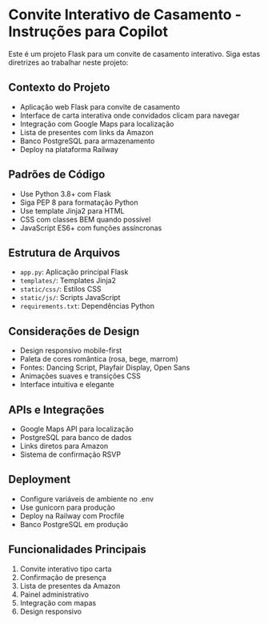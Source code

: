 <!-- Use this file to provide workspace-specific custom instructions to Copilot. For more details, visit https://code.visualstudio.com/docs/copilot/copilot-customization#_use-a-githubcopilotinstructionsmd-file -->

# Convite Interativo de Casamento - Instruções para Copilot

Este é um projeto Flask para um convite de casamento interativo. Siga estas diretrizes ao trabalhar neste projeto:

## Contexto do Projeto
- Aplicação web Flask para convite de casamento
- Interface de carta interativa onde convidados clicam para navegar
- Integração com Google Maps para localização
- Lista de presentes com links da Amazon
- Banco PostgreSQL para armazenamento
- Deploy na plataforma Railway

## Padrões de Código
- Use Python 3.8+ com Flask
- Siga PEP 8 para formatação Python
- Use template Jinja2 para HTML
- CSS com classes BEM quando possível
- JavaScript ES6+ com funções assíncronas

## Estrutura de Arquivos
- `app.py`: Aplicação principal Flask
- `templates/`: Templates Jinja2
- `static/css/`: Estilos CSS
- `static/js/`: Scripts JavaScript
- `requirements.txt`: Dependências Python

## Considerações de Design
- Design responsivo mobile-first
- Paleta de cores romântica (rosa, bege, marrom)
- Fontes: Dancing Script, Playfair Display, Open Sans
- Animações suaves e transições CSS
- Interface intuitiva e elegante

## APIs e Integrações
- Google Maps API para localização
- PostgreSQL para banco de dados
- Links diretos para Amazon
- Sistema de confirmação RSVP

## Deployment
- Configure variáveis de ambiente no .env
- Use gunicorn para produção
- Deploy na Railway com Procfile
- Banco PostgreSQL em produção

## Funcionalidades Principais
1. Convite interativo tipo carta
2. Confirmação de presença
3. Lista de presentes da Amazon
4. Painel administrativo
5. Integração com mapas
6. Design responsivo
